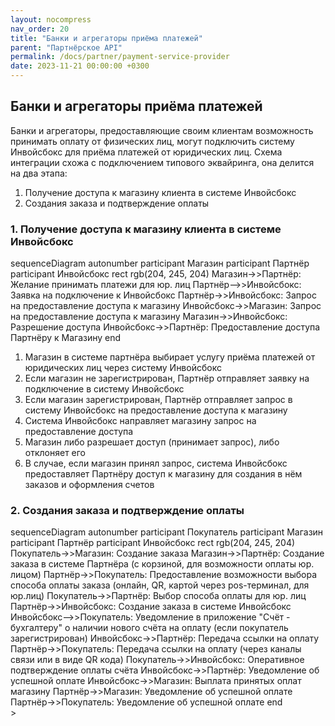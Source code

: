 ```yaml
---
layout: nocompress
nav_order: 20
title: "Банки и агрегаторы приёма платежей"
parent: "Партнёрское API"
permalink: /docs/partner/payment-service-provider
date: 2023-11-21 00:00:00 +0300
---
```


## Банки и агрегаторы приёма платежей

Банки и агрегаторы, предоставляющие своим клиентам возможность принимать оплату от физических лиц, могут подключить
систему Инвойсбокс для приёма платежей от юридических лиц. Схема интеграции схожа с подключением типового эквайринга,
она делится на два этапа:
1. Получение доступа к магазину клиента в системе Инвойсбокс
2. Создания заказа и подтверждение оплаты

### 1. Получение доступа к магазину клиента в системе Инвойсбокс

<div class="mermaid">
sequenceDiagram
    autonumber
    participant Магазин
    participant Партнёр
    participant Инвойсбокс
    rect rgb(204, 245, 204)
        Магазин->>Партнёр: Желание принимать платежи для юр. лиц
        Партнёр-->>Инвойсбокс: Заявка на подключение к Инвойсбокс
        Партнёр->>Инвойсбокс: Запрос на предоставление доступа к магазину
        Инвойсбокс->>Магазин: Запрос на предоставление доступа к магазину
        Магазин->>Инвойсбокс: Разрешение доступа
        Инвойсбокс->>Партнёр: Предоставление доступа Партнёру к Магазину
    end
</div>

1. Магазин в системе партнёра выбирает услугу приёма платежей от юридических лиц через систему Инвойсбокс
1. Если магазин не зарегистрирован, Партнёр отправляет заявку на подключение в систему Инвойсбокс
1. Если магазин зарегистрирован, Партнёр отправляет запрос в систему Инвойсбокс на предоставление доступа к магазину
1. Система Инвойсбокс направляет магазину запрос на предоставление доступа
1. Магазин либо разрешает доступ (принимает запрос), либо отклоняет его
1. В случае, если магазин принял запрос, система Инвойсбокс предоставляет Партнёру доступ к магазину для создания в нём заказов и оформления счетов

### 2. Создания заказа и подтверждение оплаты

<div class="mermaid">
sequenceDiagram
    autonumber
    participant Покупатель
    participant Магазин
    participant Партнёр
    participant Инвойсбокс 
    rect rgb(204, 245, 204)
        Покупатель->>Магазин: Создание заказа
        Магазин->>Партнёр: Создание заказа в системе Партнёра (с корзиной, для возможности оплаты юр. лицом)
        Партнёр->>Покупатель: Предоставление возможности выбора способа оплаты заказа (онлайн, QR, картой через pos-терминал, для юр.лиц)
        Покупатель->>Партнёр: Выбор способа оплаты для юр. лиц
        Партнёр->>Инвойсбокс: Создание заказа в системе Инвойсбокс
        Инвойсбокс-->>Покупатель: Уведомление в приложение "Счёт - бухгалтеру" о наличии нового счёта на оплату (если покупатель зарегистрирован)
        Инвойсбокс->>Партнёр: Передача ссылки на оплату
        Партнёр->>Покупатель: Передача ссылки на оплату (через каналы связи или в виде QR кода)
        Покупатель->>Инвойсбокс: Оперативное подтверждение оплаты счёта
        Инвойсбокс->>Партнёр: Уведомление об успешной оплате
        Инвойсбокс->>Магазин: Выплата принятых оплат магазину
        Партнёр->>Магазин: Уведомление об успешной оплате
        Партнёр->>Покупатель: Уведомление об успешной оплате
    end
</div>>
